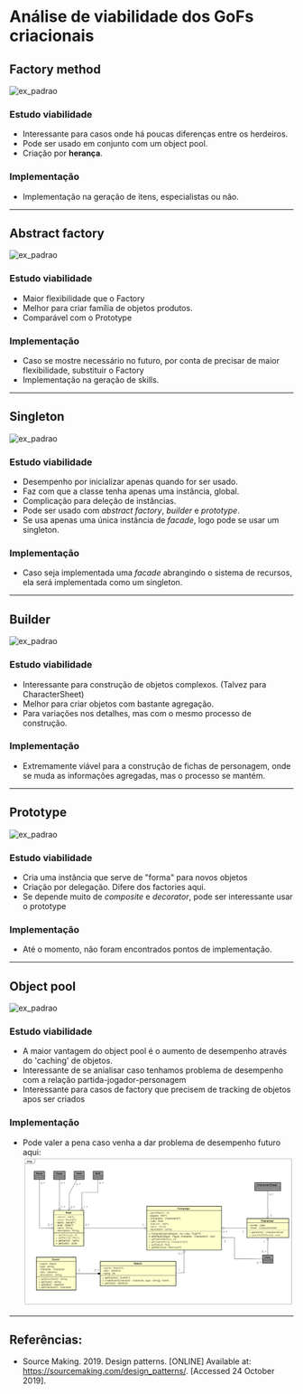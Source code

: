 # Análise de viabilidade dos GoFs criacionais

## Factory method
![ex_padrao](https://sourcemaking.com/files/v2/content/patterns/Factory_Method.png)

### Estudo viabilidade
- Interessante para casos onde há poucas diferenças entre os herdeiros.
- Pode ser usado em conjunto com um object pool.
- Criação por **herança**.

### Implementação
- Implementação na geração de itens, especialistas ou não.

---


## Abstract factory
![ex_padrao](https://sourcemaking.com/files/v2/content/patterns/Abstract_Factory.png)

### Estudo viabilidade
- Maior flexibilidade que o Factory
- Melhor para criar família de objetos produtos.
- Comparável com o Prototype

### Implementação
- Caso se mostre necessário no futuro, por conta de precisar de maior flexibilidade, substituir o Factory
- Implementação na geração de skills.

---


## Singleton
![ex_padrao](https://sourcemaking.com/files/v2/content/patterns/singleton1.png)

### Estudo viabilidade
- Desempenho por inicializar apenas quando for ser usado.
- Faz com que a classe tenha apenas uma instância, global.
- Complicação para deleção de instâncias.
- Pode ser usado com _abstract factory_, _builder_ e _prototype_.
- Se usa apenas uma única instância de _facade_, logo pode se usar um singleton.

### Implementação
- Caso seja implementada uma _facade_ abrangindo o sistema de recursos, ela será implementada como um singleton.

---


## Builder
![ex_padrao](https://sourcemaking.com/files/v2/content/patterns/Builder.png)

### Estudo viabilidade
- Interessante para construção de objetos complexos. (Talvez para CharacterSheet)
- Melhor para criar objetos com bastante agregação.
- Para variações nos detalhes, mas com o mesmo processo de construção.

### Implementação
- Extremamente viável para a construção de fichas de personagem, onde se muda as informações agregadas, mas o processo se mantém.

---


## Prototype
![ex_padrao](https://sourcemaking.com/files/v2/content/patterns/Prototype.png)

### Estudo viabilidade
- Cria uma instância que serve de "forma" para novos objetos
- Criação por delegação. Difere dos factories aqui.
- Se depende muito de _composite_ e _decorator_, pode ser interessante usar o prototype

### Implementação
- Até o momento, não foram encontrados pontos de implementação.
---


## Object pool
![ex_padrao](https://sourcemaking.com/files/v2/content/patterns/Object_pool1.png)

### Estudo viabilidade
- A maior vantagem do object pool é o aumento de desempenho através do 'caching' de objetos.
- Interessante de se anialisar caso tenhamos problema de desempenho com a relação partida-jogador-personagem
- Interessante para casos de factory que precisem de tracking de objetos apos ser criados

### Implementação
- Pode valer a pena caso venha a dar problema de desempenho futuro aqui:
![imsd](../img/diagramas_de_classe/classes_match_v2.png)
---

## Referências:
- Source Making. 2019. Design patterns. [ONLINE] Available at: https://sourcemaking.com/design_patterns/. [Accessed 24 October 2019].
